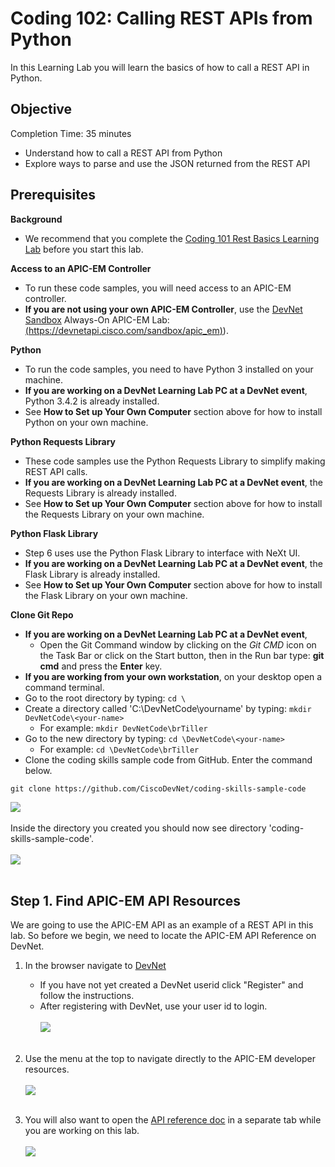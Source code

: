 # Coding 102: Calling REST APIs from Python #

In this Learning Lab you will learn the basics of how to call a REST API in Python.


## Objective ##

Completion Time: 35 minutes

* Understand how to call a REST API from Python
* Explore ways to parse and use the JSON returned from the REST API


## Prerequisites

**Background**
* We recommend that you complete the [Coding 101 Rest Basics Learning Lab](/#/lab/coding-101-rest-basics-ga/step/1) before you start this lab.

**Access to an APIC-EM Controller**
* To run these code samples, you will need access to an APIC-EM controller.
* **If you are not using your own APIC-EM Controller**, use the [DevNet Sandbox](https://developer.cisco.com/site/devnet/sandbox/) Always-On APIC-EM Lab: [(https://devnetapi.cisco.com/sandbox/apic_em)](https://devnetapi.cisco.com/sandbox/apic_em)).

**Python**
* To run the code samples, you need to have Python 3 installed on your machine.
* **If you are working on a DevNet Learning Lab PC at a DevNet event**, Python 3.4.2 is already installed.
* See **How to Set up Your Own Computer** section above for how to install Python on your own machine.

**Python Requests Library**
* These code samples use the Python Requests Library to simplify making REST API calls.
* **If you are working on a DevNet Learning Lab PC at a DevNet event**, the Requests Library is already installed.
* See **How to Set up Your Own Computer** section above for how to install the Requests Library on your own machine.

**Python Flask Library**
* Step 6 uses use the Python Flask Library to interface with NeXt UI.
* **If you are working on a DevNet Learning Lab PC at a DevNet event**, the Flask Library is already installed.
* See **How to Set up Your Own Computer** section above for how to install the Flask Library on your own machine.

**Clone Git Repo**
* **If you are working on a DevNet Learning Lab PC at a DevNet event**,
    * Open the Git Command window by clicking on the *Git CMD* icon on the Task Bar or click on the Start button, then in the Run bar type: **git cmd** and press the **Enter** key.
* **If you are working from your own workstation**, on your desktop open a command terminal.
* Go to the root directory by typing: `cd \`
* Create a directory called 'C:\DevNetCode\yourname' by typing: `mkdir DevNetCode\<your-name>`
    * For example: `mkdir DevNetCode\brTiller`
* Go to the new directory by typing: `cd \DevNetCode\<your-name>`
    * For example: `cd \DevNetCode\brTiller`
* Clone the coding skills sample code from GitHub.  Enter the command below.
```
git clone https://github.com/CiscoDevNet/coding-skills-sample-code
```
![](/posts/files/coding-102-rest-python-ga/assets/images/github-clone.png)<br/><br/>
Inside the directory you created you should now see directory 'coding-skills-sample-code'.<br/><br/>
![](/posts/files/coding-102-rest-python-ga/assets/images/github-clone-listing.png)<br/><br/>

## Step 1. Find APIC-EM API Resources

We are going to use the APIC-EM API as an example of a REST API in this lab.  So before we begin, we need to locate the APIC-EM API Reference on DevNet.

1. In the browser navigate to <a href="https://developer.cisco.com" target="_blank">DevNet</a>
    * If you have not yet created a DevNet userid click "Register" and follow the instructions.
    * After registering with DevNet, use your user id to login.<br/><br/>
![](/posts/files/coding-102-rest-python-ga/assets/images/register.png)<br/><br/>

2. Use the menu at the top to navigate directly to the APIC-EM developer resources.<br/><br/>
  ![](/posts/files/coding-102-rest-python-ga/assets/images/Menu.png)<br/><br/>

3. You will also want to open the [API reference doc](http://devnetapic.cisco.com/) in a separate tab while you are working on this lab.<br/><br/>
  ![](/posts/files/coding-102-rest-python-ga/assets/images/Ref.png)
